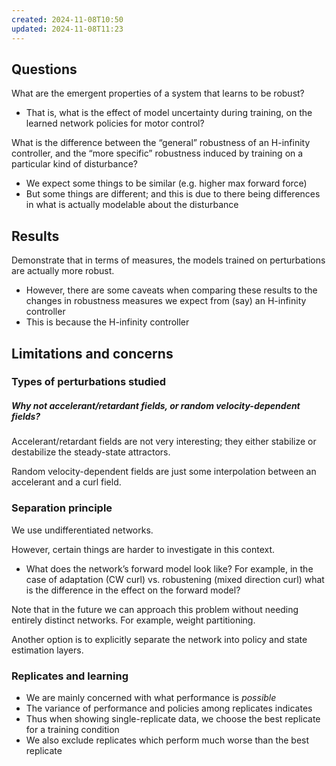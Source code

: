 ```yaml
---
created: 2024-11-08T10:50
updated: 2024-11-08T11:23
---
```


## Questions 

What are the emergent properties of a system that learns to be robust? 

- That is, what is the effect of model uncertainty during training, on the learned network policies for motor control?

What is the difference between the “general” robustness of an H-infinity controller, and the “more specific” robustness induced by training on a particular kind of disturbance? 

- We expect some things to be similar (e.g. higher max forward force)
- But some things are different; and this is due to there being differences in what is actually modelable about the disturbance

## Results

Demonstrate that in terms of measures, the models trained on perturbations are actually more robust. 

- However, there are some caveats when comparing these results to the changes in robustness measures we expect from (say) an H-infinity controller
- This is because the H-infinity controller 



## Limitations and concerns

### Types of perturbations studied

##### Why not accelerant/retardant fields, or random velocity-dependent fields?

Accelerant/retardant fields are not very interesting; they either stabilize or destabilize the steady-state attractors.

Random velocity-dependent fields are just some interpolation between an accelerant and a curl field.

### Separation principle

We use undifferentiated networks. 

However, certain things are harder to investigate in this context.

- What does the network’s forward model look like? For example, in the case of adaptation (CW curl) vs. robustening (mixed direction curl) what is the difference in the effect on the forward model?

Note that in the future we can approach this problem without needing entirely distinct networks. For example, weight partitioning.

Another option is to explicitly separate the network into policy and state estimation layers.

### Replicates and learning

- We are mainly concerned with what performance is *possible*
- The variance of performance and policies among replicates indicates 
- Thus when showing single-replicate data, we choose the best replicate for a training condition
- We also exclude replicates which perform much worse than the best replicate